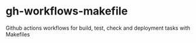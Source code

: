 # gh-workflows-makefile
Github actions workflows for build, test, check and deployment tasks with Makefiles
